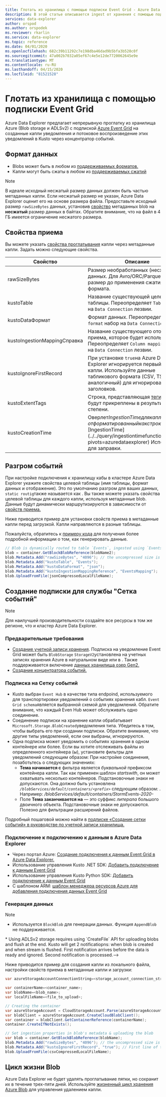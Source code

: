 ```yaml
---
title: Глотать из хранилища с помощью подписки Event Grid - Azure Data Explorer Документы Майкрософт
description: В этой статье описывается ingest от хранения с помощью подписки Event Grid в Azure Data Explorer.
services: data-explorer
author: orspod
ms.author: orspodek
ms.reviewer: rkarlin
ms.service: data-explorer
ms.topic: reference
ms.date: 04/01/2020
ms.openlocfilehash: 682c39b11292c7e198dba46dad9b5bfa3b520c0f
ms.sourcegitcommit: 47a002b7032a05ef67c4e5e12de7720062645e9e
ms.translationtype: MT
ms.contentlocale: ru-RU
ms.lasthandoff: 04/15/2020
ms.locfileid: "81521528"
---
```

# <a name="ingest-from-storage-using-event-grid-subscription"></a>Глотать из хранилища с помощью подписки Event Grid

Azure Data Explorer предлагает непрерывную проглатку из хранилища Azure (Blob storage и ADLSv2) с подпиской [Azure Event Grid](https://docs.microsoft.com/azure/event-grid/overview) на созданные капли уведомления и потоковое воспроизведение этих уведомлений в Kusto через концентратор событий.

## <a name="data-format"></a>Формат данных

* Blobs может быть в любом из [поддерживаемых форматов.](https://docs.microsoft.com/azure/data-explorer/ingestion-supported-formats)
* Капли могут быть сжаты в любом из [поддерживаемых сжатий](https://docs.microsoft.com/azure/data-explorer/ingestion-supported-formats#supported-data-compression-formats)

> [!NOTE]
> В идеале исходный несжатый размер данных должен быть частью метаданных капли.
> Если несжатый размер не указан, Azure Data Explorer оценит его на основе размера файла. Предоставьте исходный размер `rawSizeBytes` данных, установив [свойство](#ingestion-properties) метаданных blob на **несжатый** размер данных в байтах.
> Обратите внимание, что на файл в 4 ГБ имеется ограничение несжатого размера.

## <a name="ingestion-properties"></a>Свойства приема

Вы можете указать [свойства проглатывания](https://docs.microsoft.com/azure/data-explorer/ingestion-properties) капли через метаданные капли.
Задать можно следующие свойства.

|Свойство | Описание|
|---|---|
| rawSizeBytes | Размер необработанных (несжатых) данных. Для Avro/ORC/Parquet это размер до применения сжатия формата.|
| kustoTable |  Название существующей целевой таблицы. Переопределяет `Table` набор на `Data Connection` лезвии. |
| kustoDataФормат |  Формат данных. Переопределяет `Data format` набор на `Data Connection` лезвии. |
| kustoIngestionMappingСправка |  Название существующего отображения приема, которое будет использоваться. Переопределяет `Column mapping` набор на `Data Connection` лезвии.|
| kustoIgnoreFirstRecord | При установке `true`на Azure Data Explorer игнорируется первый ряд капли. Используйте данные табликового формата (CSV, TSV или аналогичный) для игнорирования заголовков. |
| kustoExtentTags | Строка, представляющая [теги,](../extents-overview.md#extent-tagging) которые будут прикреплены в результирующей степени. |
| kustoCreationTime |  Оверлет$IngestionTime для капли, отформатированный как строка ISO 8601. [$IngestionTime](../../query/ingestiontimefunction.md?pivots=azuredataexplorer) Используйте для заправки. |

## <a name="events-routing"></a>Разгром событий

При настройке подключения к хранилищу кабы в кластере Azure Data Explorer укажите свойства целевой таблицы (имя таблицы, формат данных и отображение). Это по умолчанию разгром для ваших данных, `static routig`также называется как .
Вы также можете указать свойства целевой таблицы для каждого капли, используя метаданные blob. Данные будут динамически маршрутизируются в зависимости от [свойств приема.](#ingestion-properties)

Ниже приводится пример для установки свойств приема в метаданные капли перед загрузкой. Капли направляются в разные таблицы.

Пожалуйста, обратитесь к [примеру кода](#generating-data) для получения более подробной информации о том, как генерировать данные.

 ```csharp
// Blob is dynamically routed to table `Events`, ingested using `EventsMapping` data mapping
blob = container.GetBlockBlobReference(blobName2);
blob.Metadata.Add("rawSizeBytes", "4096‬"); // the uncompressed size is 4096 bytes
blob.Metadata.Add("kustoTable", "Events");
blob.Metadata.Add("kustoDataFormat", "json");
blob.Metadata.Add("kustoIngestionMappingReference", "EventsMapping");
blob.UploadFromFile(jsonCompressedLocalFileName);
```

## <a name="create-event-grid-subscription"></a>Создание подписки для службы "Сетка событий"

> [!Note]
> Для наилучшей производительности создайте все ресурсы в том же регионе, что и кластер Azure Data Explorer.

### <a name="prerequisites"></a>Предварительные требования

* [Создание учетной записи хранения](https://docs.microsoft.com/azure/storage/common/storage-quickstart-create-account). 
  Подписка на уведомление Event Grid может быть `BlobStorage` `StorageV2`установлена на учетных записях хранения Azure в натуральном виде или в . 
  Также поддерживается включение [данных хранилища озер Gen2.](https://docs.microsoft.com/azure/storage/blobs/data-lake-storage-introduction)
* [Создание концентратора событий.](https://docs.microsoft.com/azure/event-hubs/event-hubs-create)

### <a name="event-grid-subscription"></a>Подписка на Сетку событий

* Kusto выбран `Event Hub` в качестве типа endpoind, используемого для транспортировки уведомлений о событиях хранения кабл. `Event Grid schema`является выбранной схемой для уведомлений. Обратите внимание, что каждый Even Hub может обслуживать одно соединение.
* Соединение подписки на хранение капли обрабатывает `Microsoft.Storage.BlobCreated`уведомления типа. Убедитесь в том, чтобы выбрать его при создании подписки. Обратите внимание, что другие типы уведомлений, если они выбраны, игнорируются.
* Одна подписка может уведомить о событиях хранения в одном контейнере или более. Если вы хотите отслеживать файлы из определенного контейнера (ы), установите фильтры для уведомлений следующим образом: При настройке соединения, позаботьтесь о следующих значениях: 
   * **Тема начинается с** фильтра является *буквальной* префиксом контейнера капли. Так как применен шаблон *startswith*, он может охватывать несколько контейнеров. Подстановочные знаки не допускаются.
     Она *должна* быть установлена *`/blobServices/default/containers/<prefix>`* следующим образом: . Например: */blobServices/default/containers/StormEvents-2020-*
   * Поле **Тема заканчивается на** — это суффикс *литерала* большого двоичного объекта. Подстановочные знаки не допускаются. Полезно для фильтрации расширений файлов.

Подробный пошаговой можно найти в [подписке «Создание сетки событий» в руководстве по учетной записи хранилища.](https://docs.microsoft.com/azure/data-explorer/ingest-data-event-grid#create-an-event-grid-subscription-in-your-storage-account)

### <a name="data-ingestion-connection-to-azure-data-explorer"></a>Подключение к подключению к данным в Azure Data Explorer

* Через портал Azure: [Создание подключения к данным Event Grid в Azure Data Explorer.](https://docs.microsoft.com/azure/data-explorer/ingest-data-event-grid#create-an-event-grid-data-connection-in-azure-data-explorer)
* Использование управления Kusto .NET SDK: [Добавить подключение к данным Event Grid](https://docs.microsoft.com/azure/data-explorer/data-connection-event-grid-csharp#add-an-event-grid-data-connection)
* Использование управления Kusto Python SDK: [Добавить подключение к данным Event Grid](https://docs.microsoft.com/azure/data-explorer/data-connection-event-grid-python#add-an-event-grid-data-connection)
* С шаблоном ARM: [шаблон менеджера ресурсов Azure для добавления подключения данных Event Grid](https://docs.microsoft.com/azure/data-explorer/data-connection-event-grid-resource-manager#azure-resource-manager-template-for-adding-an-event-grid-data-connection)

### <a name="generating-data"></a>Генерация данных

> [!NOTE]
> * Используется `BlockBlob` для генерации данных. Функция `AppendBlob` не поддерживается.
<!--> * Using ADLSv2 storage requires using `CreateFile` API for uploading blobs and flush at the end. 
    Kusto will get 2 notificatiopns: when blob is created and when stream is flushed. First notification arrives before the data is ready and ignored. Second notification is processed.-->

Ниже приводится пример для создания капли из локального файла, настройки свойств приема в метаданные капли и загрузки:

 ```csharp
 var azureStorageAccountConnectionString=<storage_account_connection_string>;

var containerName=<container_name>;
var blobName=<blob_name>;
var localFileName=<file_to_upload>;

// Creating the container
var azureStorageAccount = CloudStorageAccount.Parse(azureStorageAccountConnectionString);
var blobClient = azureStorageAccount.CreateCloudBlobClient();
var container = blobClient.GetContainerReference(containerName);
container.CreateIfNotExists();

// Set ingestion properties in blob's metadata & uploading the blob
var blob = container.GetBlockBlobReference(blobName);
blob.Metadata.Add("rawSizeBytes", "4096‬"); // the uncompressed size is 4096 bytes
blob.Metadata.Add("kustoIgnoreFirstRecord", "true"); // First line of this csv file are headers
blob.UploadFromFile(csvCompressedLocalFileName);
```

## <a name="blob-lifecycle"></a>Цикл жизни Blob

Azure Data Explorer не будет удалять проглатывание пятки, но сохранит их в течение трех-пяти дней. Используйте [жизненный цикл хранения Azure Blob](https://docs.microsoft.com/azure/storage/blobs/storage-lifecycle-management-concepts?tabs=azure-portal) для управления удалением капли.